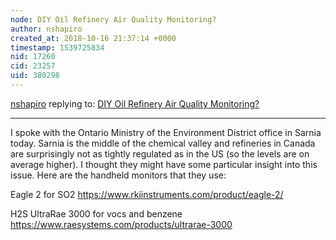 ```yaml
---
node: DIY Oil Refinery Air Quality Monitoring?
author: nshapiro
created_at: 2018-10-16 21:37:14 +0000
timestamp: 1539725834
nid: 17260
cid: 23257
uid: 380298
---
```




[nshapiro](../profile/nshapiro) replying to: [DIY Oil Refinery Air Quality Monitoring?](../notes/scotttees/10-09-2018/diy-oil-refinery-air-quality-monitoring)

----
I spoke with the Ontario Ministry of the Environment District office in Sarnia today. Sarnia is the middle of the chemical valley and refineries in Canada are surprisingly not as tightly regulated as in the US (so the levels are on average higher). I thought they might have some particular insight into this issue. Here are the handheld monitors that they use:

Eagle 2 for SO2 
https://www.rkiinstruments.com/product/eagle-2/

H2S UltraRae 3000 for vocs and benzene
https://www.raesystems.com/products/ultrarae-3000